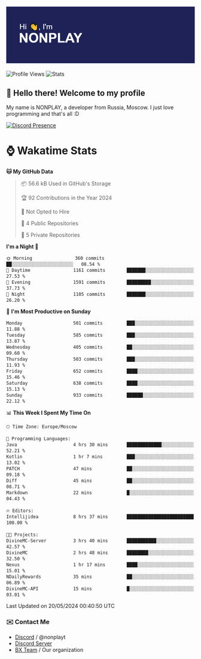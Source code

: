 ![Discord Presence](./header.png)
<br></br>
![Profile Views](https://komarev.com/ghpvc/?username=NONPLAYT&color=blue&style=for-the-badge)
![Stats](https://img.shields.io/badge/0%25-OPTIMIZED-orange?style=for-the-badge)


## :wave: Hello there! Welcome to my profile

My name is NONPLAY, a developer from Russia, Moscow. I just love programming and that's all :D

[![Discord Presence](https://lanyard.cnrad.dev/api/597087584090587177?showDisplayName=true)](https://discord.com/users/597087584090587177) 

# ⌚ Wakatime Stats

<!--START_SECTION:waka-->
**🐱 My GitHub Data** 

> 📦 56.6 kB Used in GitHub's Storage 
 > 
> 🏆 92 Contributions in the Year 2024
 > 
> 🚫 Not Opted to Hire
 > 
> 📜 4 Public Repositories 
 > 
> 🔑 5 Private Repositories 
 > 
**I'm a Night 🦉** 

```text
🌞 Morning                360 commits         ██░░░░░░░░░░░░░░░░░░░░░░░   08.54 % 
🌆 Daytime                1161 commits        ███████░░░░░░░░░░░░░░░░░░   27.53 % 
🌃 Evening                1591 commits        █████████░░░░░░░░░░░░░░░░   37.73 % 
🌙 Night                  1105 commits        ███████░░░░░░░░░░░░░░░░░░   26.20 % 
```
📅 **I'm Most Productive on Sunday** 

```text
Monday                   501 commits         ███░░░░░░░░░░░░░░░░░░░░░░   11.88 % 
Tuesday                  585 commits         ███░░░░░░░░░░░░░░░░░░░░░░   13.87 % 
Wednesday                405 commits         ██░░░░░░░░░░░░░░░░░░░░░░░   09.60 % 
Thursday                 503 commits         ███░░░░░░░░░░░░░░░░░░░░░░   11.93 % 
Friday                   652 commits         ████░░░░░░░░░░░░░░░░░░░░░   15.46 % 
Saturday                 638 commits         ████░░░░░░░░░░░░░░░░░░░░░   15.13 % 
Sunday                   933 commits         ██████░░░░░░░░░░░░░░░░░░░   22.12 % 
```


📊 **This Week I Spent My Time On** 

```text
🕑︎ Time Zone: Europe/Moscow

💬 Programming Languages: 
Java                     4 hrs 30 mins       █████████████░░░░░░░░░░░░   52.21 % 
Kotlin                   1 hr 7 mins         ███░░░░░░░░░░░░░░░░░░░░░░   13.02 % 
PATCH                    47 mins             ██░░░░░░░░░░░░░░░░░░░░░░░   09.18 % 
Diff                     45 mins             ██░░░░░░░░░░░░░░░░░░░░░░░   08.71 % 
Markdown                 22 mins             █░░░░░░░░░░░░░░░░░░░░░░░░   04.43 % 

🔥 Editors: 
Intellijidea             8 hrs 37 mins       █████████████████████████   100.00 % 

🐱‍💻 Projects: 
DivineMC-Server          3 hrs 40 mins       ███████████░░░░░░░░░░░░░░   42.57 % 
DivineMC                 2 hrs 48 mins       ████████░░░░░░░░░░░░░░░░░   32.50 % 
Nexus                    1 hr 17 mins        ████░░░░░░░░░░░░░░░░░░░░░   15.01 % 
NDailyRewards            35 mins             ██░░░░░░░░░░░░░░░░░░░░░░░   06.89 % 
DivineMC-API             15 mins             █░░░░░░░░░░░░░░░░░░░░░░░░   03.01 % 
```


 Last Updated on 20/05/2024 00:40:50 UTC
<!--END_SECTION:waka-->

### ✉️ Contact Me

- [Discord](https://discord.com/users/597087584090587177) / @nonplayt
- [Discord Server](https://discord.gg/p7cxhw7E2M)
- [BX Team](https://github.com/BX-Team) / Our organization

